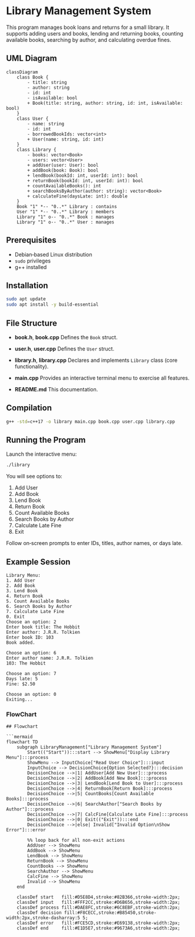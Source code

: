 # Library Management System

This program manages book loans and returns for a small library.
It supports adding users and books, lending and returning books, counting available books, searching by author, and calculating overdue fines.

## UML Diagram

```mermaid
classDiagram
    class Book {
        - title: string
        - author: string
        - id: int
        - isAvailable: bool
        + Book(title: string, author: string, id: int, isAvailable: bool)
    }
    class User {
        - name: string
        - id: int
        - borrowedBookIds: vector<int>
        + User(name: string, id: int)
    }
    class Library {
        - books: vector<Book>
        - users: vector<User>
        + addUser(user: User): bool
        + addBook(book: Book): bool
        + lendBook(bookId: int, userId: int): bool
        + returnBook(bookId: int, userId: int): bool
        + countAvailableBooks(): int
        + searchBooksByAuthor(author: string): vector<Book>
        + calculateFine(daysLate: int): double
    }
    Book "1" *-- "0..*" Library : contains
    User "1" *-- "0..*" Library : members
    Library "1" o-- "0..*" Book : manages
    Library "1" o-- "0..*" User : manages
```

## Prerequisites

- Debian‑based Linux distribution
- `sudo` privileges
- g++ installed

## Installation

```bash
sudo apt update
sudo apt install -y build-essential
```

## File Structure

- **book.h**, **book.cpp**
  Defines the `Book` struct.

- **user.h**, **user.cpp**
  Defines the `User` struct.

- **library.h**, **library.cpp**
  Declares and implements `Library` class (core functionality).

- **main.cpp**
  Provides an interactive terminal menu to exercise all features.

- **README.md**
  This documentation.

## Compilation

```bash
g++ -std=c++17 -o library main.cpp book.cpp user.cpp library.cpp
```

## Running the Program

Launch the interactive menu:

```bash
./library
```

You will see options to:

1. Add User
2. Add Book
3. Lend Book
4. Return Book
5. Count Available Books
6. Search Books by Author
7. Calculate Late Fine
8. Exit

Follow on‑screen prompts to enter IDs, titles, author names, or days late.

## Example Session

```
Library Menu:
1. Add User
2. Add Book
3. Lend Book
4. Return Book
5. Count Available Books
6. Search Books by Author
7. Calculate Late Fine
0. Exit
Choose an option: 2
Enter book title: The Hobbit
Enter author: J.R.R. Tolkien
Enter book ID: 103
Book added.

Choose an option: 6
Enter author name: J.R.R. Tolkien
103: The Hobbit

Choose an option: 7
Days late: 5
Fine: $2.50

Choose an option: 0
Exiting...
```

### FlowChart

```mermaid
## Flowchart

```mermaid
flowchart TD
    subgraph LibraryManagement["Library Management System"]
        Start(("Start")):::start --> ShowMenu["Display Library Menu"]:::process
        ShowMenu --> InputChoice["Read User Choice"]:::input
        InputChoice --> DecisionChoice{Option Selected?}:::decision
        DecisionChoice -->|1| AddUser[Add New User]:::process
        DecisionChoice -->|2| AddBook[Add New Book]:::process
        DecisionChoice -->|3| LendBook[Lend Book to User]:::process
        DecisionChoice -->|4| ReturnBook[Return Book]:::process
        DecisionChoice -->|5| CountBooks[Count Available Books]:::process
        DecisionChoice -->|6| SearchAuthor["Search Books by Author"]:::process
        DecisionChoice -->|7| CalcFine[Calculate Late Fine]:::process
        DecisionChoice -->|0| Exit(("Exit")):::end
        DecisionChoice -->|else| Invalid["Invalid Option\nShow Error"]:::error

        %% loop back for all non‑exit actions
        AddUser --> ShowMenu
        AddBook --> ShowMenu
        LendBook --> ShowMenu
        ReturnBook --> ShowMenu
        CountBooks --> ShowMenu
        SearchAuthor --> ShowMenu
        CalcFine --> ShowMenu
        Invalid --> ShowMenu
    end

    classDef start   fill:#D5E8D4,stroke:#82B366,stroke-width:2px;
    classDef input   fill:#FFF2CC,stroke:#D6B656,stroke-width:2px;
    classDef process fill:#DAE8FC,stroke:#6C8EBF,stroke-width:2px;
    classDef decision fill:#F8CECC,stroke:#B85450,stroke-width:2px,stroke-dasharray:5 5;
    classDef error   fill:#FCE5CD,stroke:#E69138,stroke-width:2px;
    classDef end     fill:#E1D5E7,stroke:#9673A6,stroke-width:2px;
```
